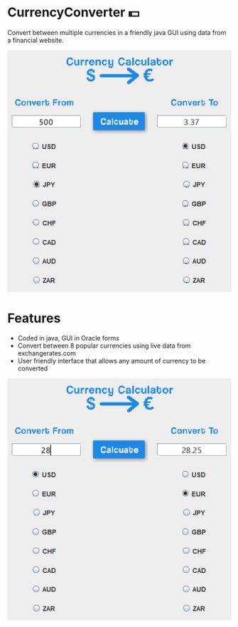 # CurrencyConverter :dollar:
Convert between multiple currencies in a friendly java GUI using data from a financial website.
<p align="center">
  <img src="https://github.com/ayirac/CurrencyConverter/blob/main/java_UT5uqkPBFk.png">
</p>

# Features
- Coded in java, GUI in Oracle forms
- Convert between 8 popular currencies using live data from exchangerates.com
- User friendly interface that allows any amount of currency to be converted
<p align="center">
  <img src="https://github.com/ayirac/CurrencyConverter/blob/main/java_rOhBjzQ6lI.png">
</p>
